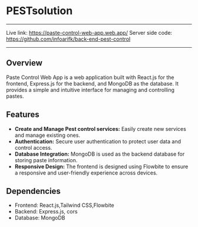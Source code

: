 # PESTsolution
--------------------------------------------------------

Live link: https://paste-control-web-app.web.app/
Server side code: https://github.com/infoarifk/back-end-pest-control

--------------------------------------------------------

## Overview

Paste Control Web App is a web application built with React.js for the frontend, Express.js for the backend, and MongoDB as the database. It provides a simple and intuitive interface for managing and controlling pastes.

## Features

- **Create and Manage Pest control services:** Easily create new services and manage existing ones.
- **Authentication:** Secure user authentication to protect user data and control access.
- **Database Integration:** MongoDB is used as the backend database for storing paste information.
- **Responsive Design:** The frontend is designed using Flowbite to ensure a responsive and user-friendly experience across devices.

## Dependencies

- Frontend: React.js,Tailwind CSS,Flowbite
- Backend: Express.js, cors
- Database: MongoDB

